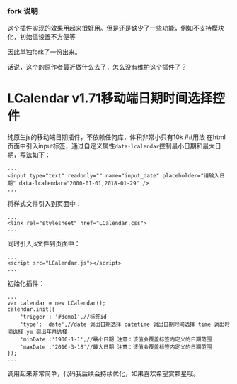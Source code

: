 ### fork 说明
这个插件实现的效果用起来很好用。但是还是缺少了一些功能，例如不支持模块化，初始值设置不方便等

因此单独fork了一份出来。

话说，这个的原作者最近做什么去了，怎么没有维护这个插件了？

LCalendar v1.71移动端日期时间选择控件
==========
纯原生js的移动端日期插件，不依赖任何库，体积非常小只有10k
##用法
在html页面中引入input标签，通过自定义属性`data-lcalendar`控制最小日期和最大日期，写法如下：
```
...
<input type="text" readonly="" name="input_date" placeholder="请输入日期" data-lcalendar="2000-01-01,2018-01-29" />
...
```
将样式文件引入到页面中：
```
...
<link rel="stylesheet" href="LCalendar.css">
...
```
同时引入js文件到页面中：
```
...
<script src="LCalendar.js"></script>
...
```
初始化插件：
```
...
var calendar = new LCalendar();
calendar.init({
    'trigger': '#demo1',//标签id
    'type': 'date',//date 调出日期选择 datetime 调出日期时间选择 time 调出时间选择 ym 调出年月选择
    'minDate':'1900-1-1',//最小日期 注意：该值会覆盖标签内定义的日期范围
    'maxDate':'2016-3-18'//最大日期 注意：该值会覆盖标签内定义的日期范围
});
...
```
调用起来非常简单，代码我后续会持续优化，如果喜欢希望赏颗星哦。

